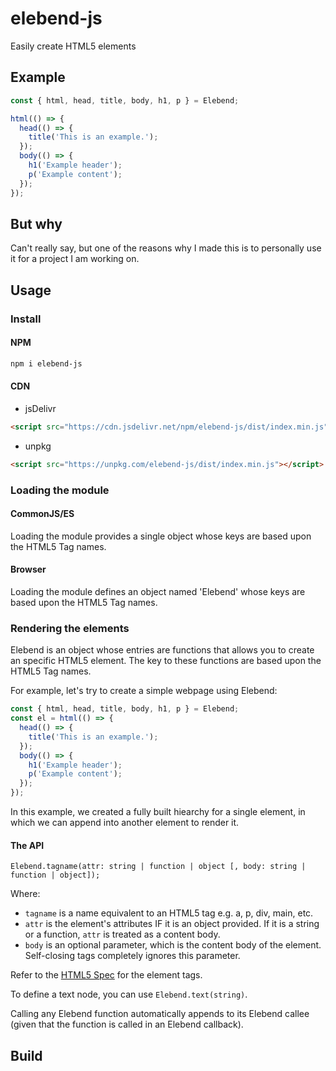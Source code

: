# elebend-js
Easily create HTML5 elements

## Example

```js
const { html, head, title, body, h1, p } = Elebend;

html(() => {
  head(() => {
    title('This is an example.');
  });
  body(() => {
    h1('Example header');
    p('Example content');
  });
});
```

## But why

Can't really say, but one of the reasons why I made this is to personally use it for a project I am working on.

## Usage

### Install

#### NPM

```bash
npm i elebend-js
```

#### CDN

* jsDelivr

```html
<script src="https://cdn.jsdelivr.net/npm/elebend-js/dist/index.min.js"></script>
```

* unpkg

```html
<script src="https://unpkg.com/elebend-js/dist/index.min.js"></script>
```

### Loading the module

#### CommonJS/ES

Loading the module provides a single object whose keys are based upon the HTML5 Tag names.

#### Browser

Loading the module defines an object named 'Elebend' whose keys are based upon the HTML5 Tag names.

### Rendering the elements

Elebend is an object whose entries are functions that allows you to create an specific HTML5 element. The key to these functions are based upon the HTML5 Tag names.

For example, let's try to create a simple webpage using Elebend:

```js
const { html, head, title, body, h1, p } = Elebend;
const el = html(() => {
  head(() => {
    title('This is an example.');
  });
  body(() => {
    h1('Example header');
    p('Example content');
  });
});
```

In this example, we created a fully built hiearchy for a single element, in which we can append into another element to render it.

#### The API

```
Elebend.tagname(attr: string | function | object [, body: string | function | object]);
```

Where:

* ```tagname``` is a name equivalent to an HTML5 tag e.g. a, p, div, main, etc.
* ```attr``` is the element's attributes IF it is an object provided. If it is a string or a function, ```attr``` is treated as a content body.
* ```body``` is an optional parameter, which is the content body of the element. Self-closing tags completely ignores this parameter.

Refer to the [HTML5 Spec](https://www.w3.org/TR/html50/dom.html) for the element tags.

To define a text node, you can use ```Elebend.text(string)```.

Calling any Elebend function automatically appends to its Elebend callee (given that the function is called in an Elebend callback).

## Build